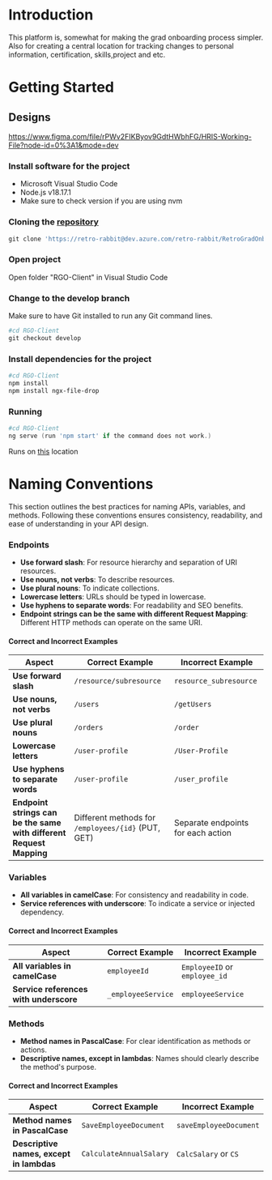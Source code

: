 # Introduction
This platform is, somewhat for making the grad onboarding process simpler. Also for creating a central location for tracking changes to personal information, certification, skills,project and etc.

# Getting Started

## Designs
https://www.figma.com/file/rPWv2FIKByov9GdtHWbhFG/HRIS-Working-File?node-id=0%3A1&mode=dev

### Install software for the project
- Microsoft Visual Studio Code
- Node.js v18.17.1
- Make sure to check version if you are using nvm

### Cloning the [repository](https://retro-rabbit@dev.azure.com/retro-rabbit/RetroGradOnboard/_git/RGO-Client)
```powershell /cmd / internal terminal
git clone 'https://retro-rabbit@dev.azure.com/retro-rabbit/RetroGradOnboard/_git/RGO-Client'
```

### Open project
Open folder "RGO-Client" in Visual Studio Code

### Change to the develop branch
Make sure to have Git installed to run any Git command lines.
```powershell
#cd RGO-Client
git checkout develop
```

### Install dependencies for the project
```powershell / cmd / internal terminal
#cd RGO-Client
npm install
npm install ngx-file-drop
```

### Running
```powershell
#cd RGO-Client
ng serve (run 'npm start' if the command does not work.)
```

Runs on [this](http:/localhost:4200) location


# Naming Conventions

This section outlines the best practices for naming APIs, variables, and methods. Following these conventions ensures consistency, readability, and ease of understanding in your API design.

### Endpoints
- **Use forward slash**: For resource hierarchy and separation of URI resources.
- **Use nouns, not verbs**: To describe resources.
- **Use plural nouns**: To indicate collections.
- **Lowercase letters**: URLs should be typed in lowercase.
- **Use hyphens to separate words**: For readability and SEO benefits.
- **Endpoint strings can be the same with different Request Mapping**: Different HTTP methods can operate on the same URI.

#### Correct and Incorrect Examples
| Aspect                                               | Correct Example            | Incorrect Example   |
|------------------------------------------------------|----------------------------|---------------------|
| **Use forward slash**                                | `/resource/subresource`    | `resource_subresource` |
| **Use nouns, not verbs**                             | `/users`                   | `/getUsers`         |
| **Use plural nouns**                                 | `/orders`                  | `/order`            |
| **Lowercase letters**                                | `/user-profile`            | `/User-Profile`     |
| **Use hyphens to separate words**                    | `/user-profile`            | `/user_profile`     |
| **Endpoint strings can be the same with different Request Mapping** | Different methods for `/employees/{id}` (PUT, GET) | Separate endpoints for each action |

### Variables
- **All variables in camelCase**: For consistency and readability in code.
- **Service references with underscore**: To indicate a service or injected dependency.

#### Correct and Incorrect Examples
| Aspect                                               | Correct Example            | Incorrect Example   |
|------------------------------------------------------|----------------------------|---------------------|
| **All variables in camelCase**                       | `employeeId`               | `EmployeeID` or `employee_id` |
| **Service references with underscore**               | `_employeeService`         | `employeeService`   |

### Methods
- **Method names in PascalCase**: For clear identification as methods or actions.
- **Descriptive names, except in lambdas**: Names should clearly describe the method's purpose.

#### Correct and Incorrect Examples
| Aspect                                               | Correct Example            | Incorrect Example   |
|------------------------------------------------------|----------------------------|---------------------|
| **Method names in PascalCase**                       | `SaveEmployeeDocument`     | `saveEmployeeDocument` |
| **Descriptive names, except in lambdas**             | `CalculateAnnualSalary`    | `CalcSalary` or `CS` |

